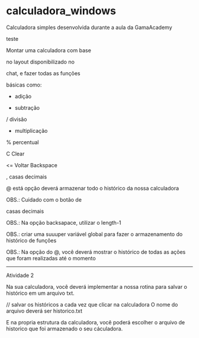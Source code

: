# calculadora_windows
Calculadora simples desenvolvida durante a aula da GamaAcademy

teste

Montar uma calculadora com base

no layout disponibilizado no 

chat, e fazer todas as funções

básicas como:

+ adição

- subtração

/ divisão

* multiplicação

% percentual

C Clear

<= Voltar Backspace

, casas decimais

@ está opção deverá armazenar todo o histórico da nossa calculadora

OBS.: Cuidado com o botão de 

casas decimais

OBS.: Na opção backsapace, utilizar o length-1

OBS.: criar uma suuuper variável global para fazer o armazenamento do histórico de funções

OBS.: Na opção do @, você deverá mostrar o histórico de todas as ações que foram realizadas até o momento

----------------------------------------------------------------
Atividade 2

Na sua calculadora, você deverá implementar a nossa rotina para salvar o histórico em um arquivo txt.

// salvar os históricos a cada vez que clicar na calculadora
O nome do arquivo deverá ser historico.txt

E na propria estrutura da calculadora, você poderá escolher o arquivo de historico que foi armazenado o seu cáculadora.
